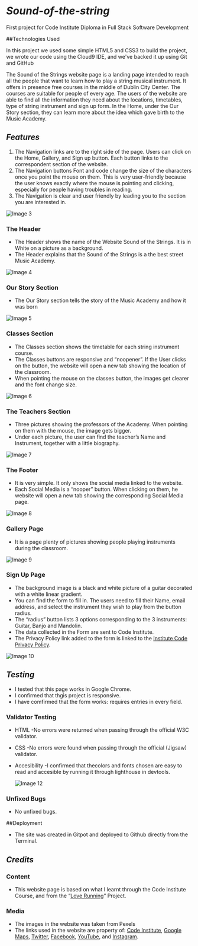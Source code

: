 # ***Sound-of-the-string***
First  project for Code Institute Diploma in Full Stack Software Development

##Technologies Used

In this project we used some simple HTML5 and CSS3 to build the project, we wrote our code using the Cloud9 IDE, and we've backed it up using Git and GitHub

The Sound of the Strings website page is a landing page intended to reach all the people that want to learn how to play a string musical instrument. It offers in presence free courses in the middle of Dublin City Center. The courses are suitable for people of every age. The users of the website are able to find all the information they need about the locations, timetables, type of string instrument and sign up form. In the Home, under the Our Story section, they can learn more about the idea which gave birth to the Music Academy.

## ***Features***

1.	The Navigation links are to the right side of the page. Users can click on the Home, Gallery, and Sign up button. Each button links to the correspondent section of the website.
2.	The Navigation buttons Font and code change the size of the characters once you point the mouse on them. This is very user-friendly because the user knows exactly where the mouse is pointing and clicking, especially for people having troubles in reading.
3.	The Navigation is clear and user friendly by leading you to the section you are interested in.
	
![Image 3](https://user-images.githubusercontent.com/89994195/186778257-4b8a62e3-0b9c-4dfe-aa12-9942a9b8da6a.png)

### The Header

*	The Header shows the name of the Website Sound of the Strings. It is in White on a picture as a background.
*	The Header explains that the Sound of the Strings is a the best street Music Academy.

![Image 4](https://user-images.githubusercontent.com/89994195/186778635-92afd814-aaef-49a9-9840-945a32eb6cb3.png)

### Our Story Section

*	The Our Story section tells the story of the Music Academy and how it was born

![Image 5](https://user-images.githubusercontent.com/89994195/186779864-380886cb-8c63-4a59-82bf-b4a4c0ffb479.png)

### Classes Section

*	The Classes section shows the timetable for each string instrument course.
*	The Classes buttons are responsive and “noopener”. If the User clicks on the button, the website will open a new tab showing the location of the classroom.
*	When pointing the mouse on the classes button, the images get clearer and the font change size.

![Image 6](https://user-images.githubusercontent.com/89994195/186780075-02ce6732-8e47-4867-9ac1-5e673f82fcee.png)

### The Teachers Section

*	Three pictures showing the professors of the Academy. When pointing on them with the mouse, the image gets bigger.
*	Under each picture, the user can find the teacher’s Name and Instrument, together with a little biography.

![Image 7](https://user-images.githubusercontent.com/89994195/186780361-f32e0258-16a7-451e-a16e-1b6d9db0b8b4.png)

### The Footer

*	It is very simple. It only shows the social media linked to the website.
*	Each Social Media is a “nooper” button. When clicking on them, he website will open a new tab showing the corresponding Social Media page.

![Image 8](https://user-images.githubusercontent.com/89994195/186780481-9e14db7f-966f-4b5f-8144-2dbc888f3de5.png)

### Gallery Page

* It is a page plenty of pictures showing people playing instruments during the classroom.

![Image 9](https://user-images.githubusercontent.com/89994195/186780859-5088747e-4726-420a-9b58-af9f72ade79e.png)

### Sign Up Page

*	The background image is a black and white picture of a guitar decorated with a white linear gradient.
*	You can find the form to fill in. The users need to fill their Name, email address, and select the instrument they wish to play from the button radius.
*	The “radius” button lists 3 options corresponding to the 3 instruments: Guitar, Banjo and Mandolin.
*	The data collected in the Form are sent to Code Institute.
*	The Privacy Policy link added to the form is linked to the [Institute Code Privacy Policy](https://codeinstitute.net/ie/privacy-policy/).

![Image 10](https://user-images.githubusercontent.com/89994195/186781109-6f53d6f0-7ae3-49fb-8ab5-0a6a86b046ce.png)

## ***Testing***

* I tested that this page works in Google Chrome.
* I confirmed that thgis project is responsive.
* I have comfirmed that the form works: requires entries in every field.

### Validator Testing

* HTML
  -No errors were returned when passing through the official W3C validator.
* CSS
  -No errors were found when passing through the official (Jigsaw) validator.
* Accesibility
  -I confirmed that thecolors and fonts chosen are easy to read and accesible by running it through lighthouse in devtools.

  ![Image 12](https://user-images.githubusercontent.com/89994195/186782885-f14ae53e-1ac8-42df-bbb4-b1e105fd258a.png)

### Unfixed Bugs

* No unfixed bugs.


##Deployment

*	The site was created in Gitpot and deployed to Github directly from the Terminal.

## ***Credits***

### Content 
*	This website page is based on what I learnt through the Code Institute Course, and from the “[Love Running]( https://code-institute-org.github.io/love-running-2.0/index.html)” Project. 

### Media  

*	The images in the website was taken from Pexels
*	The links used in the website are property of: [Code Institute](https://codeinstitute.net/ie/), [Google Maps](https://www.google.com/maps), [Twitter](https://twitter.com/), [Facebook](https://www.facebook.com/), [YouTube](https://www.youtube.com/), and [Instagram](https://www.instagram.com/).

